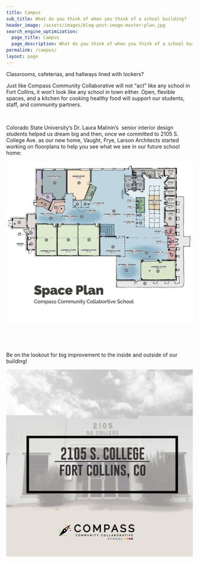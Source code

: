 ```yaml
---
title: Campus
sub_title: What do you think of when you think of a school building?
header_image: /assets/images/blog-post-image-master-plan.jpg
search_engine_optimization:
  page_title: Campus
  page_description: What do you think of when you think of a school building?
permalink: /campus/
layout: page
---
```


Classrooms, cafeterias, and hallways lined with lockers?

Just like Compass Community Collaborative will not “act” like any school in Fort Collins, it won’t look like any school in town either. Open, flexible spaces, and a kitchen for cooking healthy food will support our students, staff, and community partners.

&nbsp;

Colorado State University’s Dr. Laura Malinin’s &nbsp;senior interior design students helped us dream big and then, once we committed to 2105 S. College Ave. as our new home, Vaught, Frye, Larson Architects started working on floorplans to help you see what we see in our future school home:

![](/assets/images/versions/blog-post-image-space-plan---x----1800-1551x---.jpg)

&nbsp;

&nbsp;

Be on the lookout for big improvement to the inside and outside of our building!

![](/assets/images/versions/ccc-big-things-are-coming---x----1500-1500x---.jpg)

&nbsp;

&nbsp;

&nbsp;

&nbsp;